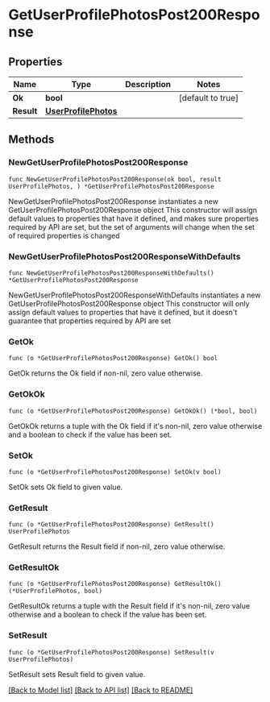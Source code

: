 # GetUserProfilePhotosPost200Response

## Properties

Name | Type | Description | Notes
------------ | ------------- | ------------- | -------------
**Ok** | **bool** |  | [default to true]
**Result** | [**UserProfilePhotos**](UserProfilePhotos.md) |  | 

## Methods

### NewGetUserProfilePhotosPost200Response

`func NewGetUserProfilePhotosPost200Response(ok bool, result UserProfilePhotos, ) *GetUserProfilePhotosPost200Response`

NewGetUserProfilePhotosPost200Response instantiates a new GetUserProfilePhotosPost200Response object
This constructor will assign default values to properties that have it defined,
and makes sure properties required by API are set, but the set of arguments
will change when the set of required properties is changed

### NewGetUserProfilePhotosPost200ResponseWithDefaults

`func NewGetUserProfilePhotosPost200ResponseWithDefaults() *GetUserProfilePhotosPost200Response`

NewGetUserProfilePhotosPost200ResponseWithDefaults instantiates a new GetUserProfilePhotosPost200Response object
This constructor will only assign default values to properties that have it defined,
but it doesn't guarantee that properties required by API are set

### GetOk

`func (o *GetUserProfilePhotosPost200Response) GetOk() bool`

GetOk returns the Ok field if non-nil, zero value otherwise.

### GetOkOk

`func (o *GetUserProfilePhotosPost200Response) GetOkOk() (*bool, bool)`

GetOkOk returns a tuple with the Ok field if it's non-nil, zero value otherwise
and a boolean to check if the value has been set.

### SetOk

`func (o *GetUserProfilePhotosPost200Response) SetOk(v bool)`

SetOk sets Ok field to given value.


### GetResult

`func (o *GetUserProfilePhotosPost200Response) GetResult() UserProfilePhotos`

GetResult returns the Result field if non-nil, zero value otherwise.

### GetResultOk

`func (o *GetUserProfilePhotosPost200Response) GetResultOk() (*UserProfilePhotos, bool)`

GetResultOk returns a tuple with the Result field if it's non-nil, zero value otherwise
and a boolean to check if the value has been set.

### SetResult

`func (o *GetUserProfilePhotosPost200Response) SetResult(v UserProfilePhotos)`

SetResult sets Result field to given value.



[[Back to Model list]](../README.md#documentation-for-models) [[Back to API list]](../README.md#documentation-for-api-endpoints) [[Back to README]](../README.md)


